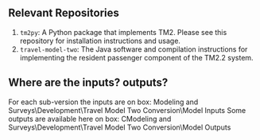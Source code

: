 

## Relevant Repositories

1. `tm2py`: A Python package that implements TM2. Please see this repository for installation instructions and usage.
2. `travel-model-two`: The Java software and compilation instructions for implementing the resident passenger component of the TM2.2 system. 

## Where are the inputs? outputs?

For each sub-version the inputs are on box: Modeling and Surveys\Development\Travel Model Two Conversion\Model Inputs
Some outputs are available here on box: CModeling and Surveys\Development\Travel Model Two Conversion\Model Outputs
